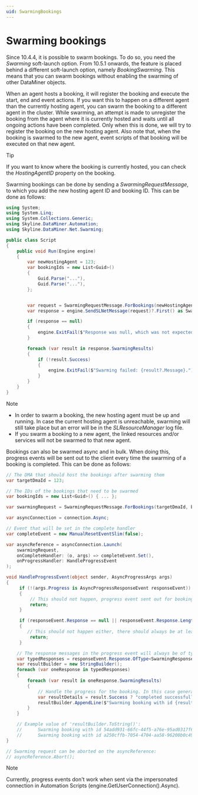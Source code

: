 ```yaml
---
uid: SwarmingBookings
---
```


# Swarming bookings

Since 10.4.4, it is possible to swarm bookings. To do so, you need the *Swarming* soft-launch option. 
From 10.5.1 onwards, the feature is placed behind a different soft-launch option, namely *BookingSwarming*. This means that you can swarm bookings without enabling the swarming of other DataMiner objects. 

When an agent hosts a booking, it will register the booking and execute the start, end and event actions. If you want this to happen on a different agent than the currently hosting agent, you can swarm the booking to a different agent in the cluster. While swarming, an attempt is made to unregister the booking from the agent where it is currently hosted and waits until all ongoing actions have been completed. Only when this is done, we will try to register the booking on the new hosting agent. Also note that, when the booking is swarmed to the new agent, event scripts of that booking will be executed on that new agent.

> [!TIP]
> If you want to know where the booking is currently hosted, you can check the *HostingAgentID* property on the booking.

Swarming bookings can be done by sending a *SwarmingRequestMessage*, to which you add the new hosting agent ID and booking ID. 
This can be done as follows:

```csharp
using System;
using System.Linq;
using System.Collections.Generic;
using Skyline.DataMiner.Automation;
using Skyline.DataMiner.Net.Swarming;

public class Script
{
    public void Run(Engine engine)
    {
        var newHostingAgent = 123;
        var bookingIds = new List<Guid>()
        {
            Guid.Parse("..."),
            Guid.Parse("..."),
        };


        var request = SwarmingRequestMessage.ForBookings(newHostingAgent, bookingIds.ToArray());
        var response = engine.SendSLNetMessage(request)?.First() as SwarmingResponseMessage;

        if (response == null)
        {
            engine.ExitFail($"Response was null, which was not expected.");
        }

        foreach (var result in response.SwarmingResults)
        {
            if (!result.Success)
            {
                engine.ExitFail($"Swarming failed: {result?.Message}.");
            }
        }
    }
}
```

> [!NOTE]
>
> - In order to swarm a booking, the new hosting agent must be up and running. In case the current hosting agent is unreachable, swarming will still take place but an error will be in the *SLResourceManager* log file. 
> -  If you swarm a booking to a new agent, the linked resources and/or services will not be swarmed to that new agent. 

Bookings can also be swarmed async and in bulk. When doing this, progress events will be sent out to the client every time the swarming of a booking is completed. This can be done as follows: 

```csharp
// The DMA that should host the bookings after swarming them
var targetDmaId = 123;

// The IDs of the bookings that need to be swarmed
var bookingIds = new List<Guid>() { ... };

var swarmingRequest = SwarmingRequestMessage.ForBookings(targetDmaId, bookingIds);

var asyncConnection = connection.Async;

// Event that will be set in the complete handler
var completeEvent = new ManualResetEventSlim(false);

var asyncReference = asyncConnection.Launch(
    swarmingRequest, 
    onCompleteHandler: (o, args) => completeEvent.Set(),
    onProgressHandler: HandleProgressEvent
);

void HandleProgressEvent(object sender, AsyncProgressArgs args)
{
     if (!(args.Progress is AsyncProgressResponseEvent responseEvent))
     {
         // This should not happen, progress event sent out for booking swarming will always be of type 'AsyncProgressResponseEvent'
         return;
     }

     if (responseEvent.Response == null || responseEvent.Response.Length == 0)
     {
        // This should not happen either, there should always be at least one response in the event.
         return;
     }

    // The response messages in the progress event will always be of type 'SwarmingResponseMessage'
    var typedResponses = responseEvent.Response.OfType<SwarmingResponseMessage>().ToList();
    var resultBuilder = new StringBuilder();
    foreach (var oneResponse in typedResponses)
    {
        foreach (var result in oneResponse.SwarmingResults)
        {
            // Handle the progress for the booking. In this case generate an information event
            var resultDetails = result.Success ? "completed successfully" : $"failed with error: {result.Messsage}";
            resultBuilder.AppendLine($"Swarming booking with id {result.DmaObjectRef} {resultDetails}");
        }
    }

    // Example value of 'resultBuilder.ToString()':
    //      Swarming booking with id 54add931-66fc-44f5-a76e-95ad0317f6af completed successfully
    //      Swarming booking with id a250cffb-7054-4704-aa58-96200b0c49b3 failed with error: Could not swarm booking with id 'a250cffb-7054-4704-aa58-96200b0c49b3': ResourceManager is not initialized
}

// Swarming request can be aborted on the asyncReference:
// asyncReference.Abort();
```

> [!NOTE]
>
> Currently, progress events don't work when sent via the impersonated connection in Automation Scripts (engine.GetUserConnection().Async).

